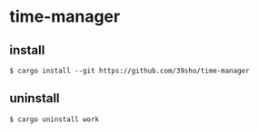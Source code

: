 # time-manager

## install

```shell-session
$ cargo install --git https://github.com/39sho/time-manager
```

## uninstall

```shell-session
$ cargo uninstall work
```
